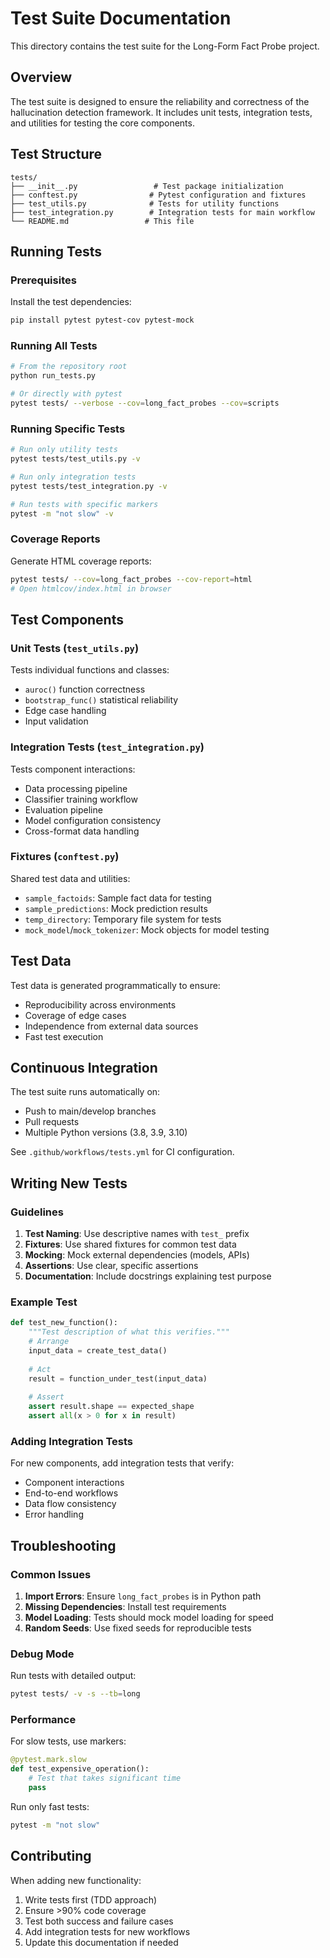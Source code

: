 # Test Suite Documentation

This directory contains the test suite for the Long-Form Fact Probe project.

## Overview

The test suite is designed to ensure the reliability and correctness of the hallucination detection framework. It includes unit tests, integration tests, and utilities for testing the core components.

## Test Structure

```
tests/
├── __init__.py                 # Test package initialization
├── conftest.py                # Pytest configuration and fixtures
├── test_utils.py              # Tests for utility functions
├── test_integration.py        # Integration tests for main workflow
└── README.md                 # This file
```

## Running Tests

### Prerequisites

Install the test dependencies:
```bash
pip install pytest pytest-cov pytest-mock
```

### Running All Tests

```bash
# From the repository root
python run_tests.py

# Or directly with pytest
pytest tests/ --verbose --cov=long_fact_probes --cov=scripts
```

### Running Specific Tests

```bash
# Run only utility tests
pytest tests/test_utils.py -v

# Run only integration tests
pytest tests/test_integration.py -v

# Run tests with specific markers
pytest -m "not slow" -v
```

### Coverage Reports

Generate HTML coverage reports:
```bash
pytest tests/ --cov=long_fact_probes --cov-report=html
# Open htmlcov/index.html in browser
```

## Test Components

### Unit Tests (`test_utils.py`)

Tests individual functions and classes:
- `auroc()` function correctness
- `bootstrap_func()` statistical reliability
- Edge case handling
- Input validation

### Integration Tests (`test_integration.py`)

Tests component interactions:
- Data processing pipeline
- Classifier training workflow
- Evaluation pipeline
- Model configuration consistency
- Cross-format data handling

### Fixtures (`conftest.py`)

Shared test data and utilities:
- `sample_factoids`: Sample fact data for testing
- `sample_predictions`: Mock prediction results
- `temp_directory`: Temporary file system for tests
- `mock_model`/`mock_tokenizer`: Mock objects for model testing

## Test Data

Test data is generated programmatically to ensure:
- Reproducibility across environments
- Coverage of edge cases
- Independence from external data sources
- Fast test execution

## Continuous Integration

The test suite runs automatically on:
- Push to main/develop branches
- Pull requests
- Multiple Python versions (3.8, 3.9, 3.10)

See `.github/workflows/tests.yml` for CI configuration.

## Writing New Tests

### Guidelines

1. **Test Naming**: Use descriptive names with `test_` prefix
2. **Fixtures**: Use shared fixtures for common test data
3. **Mocking**: Mock external dependencies (models, APIs)
4. **Assertions**: Use clear, specific assertions
5. **Documentation**: Include docstrings explaining test purpose

### Example Test

```python
def test_new_function():
    """Test description of what this verifies."""
    # Arrange
    input_data = create_test_data()
    
    # Act
    result = function_under_test(input_data)
    
    # Assert
    assert result.shape == expected_shape
    assert all(x > 0 for x in result)
```

### Adding Integration Tests

For new components, add integration tests that verify:
- Component interactions
- End-to-end workflows
- Data flow consistency
- Error handling

## Troubleshooting

### Common Issues

1. **Import Errors**: Ensure `long_fact_probes` is in Python path
2. **Missing Dependencies**: Install test requirements
3. **Model Loading**: Tests should mock model loading for speed
4. **Random Seeds**: Use fixed seeds for reproducible tests

### Debug Mode

Run tests with detailed output:
```bash
pytest tests/ -v -s --tb=long
```

### Performance

For slow tests, use markers:
```python
@pytest.mark.slow
def test_expensive_operation():
    # Test that takes significant time
    pass
```

Run only fast tests:
```bash
pytest -m "not slow"
```

## Contributing

When adding new functionality:
1. Write tests first (TDD approach)
2. Ensure >90% code coverage
3. Test both success and failure cases
4. Add integration tests for new workflows
5. Update this documentation if needed 